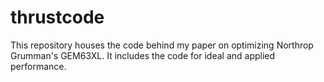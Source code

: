 # thrustcode
This repository houses the code behind my paper on optimizing Northrop Grumman's GEM63XL. It includes the code for ideal and applied performance. 

